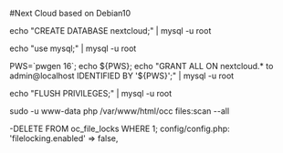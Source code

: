 #Next Cloud based on Debian10


echo "CREATE DATABASE nextcloud;"  | mysql -u root

echo "use mysql;"  | mysql -u root

PWS=\`pwgen 16\`; echo ${PWS}; echo "GRANT ALL ON nextcloud.* to admin@localhost IDENTIFIED BY '${PWS}';"  | mysql -u root

echo "FLUSH PRIVILEGES;"  | mysql -u root

sudo -u www-data php /var/www/html/occ files:scan --all


-DELETE FROM oc_file_locks WHERE 1;
config/config.php:
'filelocking.enabled' => false,
